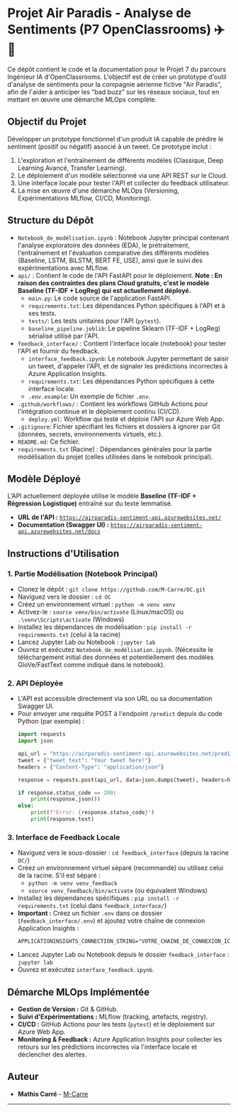 # Projet Air Paradis - Analyse de Sentiments (P7 OpenClassrooms) ✈️💬

Ce dépôt contient le code et la documentation pour le Projet 7 du parcours Ingénieur IA d'OpenClassrooms. L'objectif est de créer un prototype d'outil d'analyse de sentiments pour la compagnie aérienne fictive "Air Paradis", afin de l'aider à anticiper les "bad buzz" sur les réseaux sociaux, tout en mettant en œuvre une démarche MLOps complète.

## Objectif du Projet

Développer un prototype fonctionnel d'un produit IA capable de prédire le sentiment (positif ou négatif) associé à un tweet. Ce prototype inclut :
1.  L'exploration et l'entraînement de différents modèles (Classique, Deep Learning Avancé, Transfer Learning).
2.  Le déploiement d'un modèle sélectionné via une API REST sur le Cloud.
3.  Une interface locale pour tester l'API et collecter du feedback utilisateur.
4.  La mise en œuvre d'une démarche MLOps (Versioning, Expérimentations MLflow, CI/CD, Monitoring).

## Structure du Dépôt

*   `Notebook_de_modélisation.ipynb` : Notebook Jupyter principal contenant l'analyse exploratoire des données (EDA), le prétraitement, l'entraînement et l'évaluation comparative des différents modèles (Baseline, LSTM, BiLSTM, BERT FE, USE), ainsi que le suivi des expérimentations avec MLflow.
*   `api/` : Contient le code de l'API FastAPI pour le déploiement. **Note : En raison des contraintes des plans Cloud gratuits, c'est le modèle Baseline (TF-IDF + LogReg) qui est actuellement déployé.**
    *   `main.py`: Le code source de l'application FastAPI.
    *   `requirements.txt`: Les dépendances Python spécifiques à l'API et à ses tests.
    *   `tests/`: Les tests unitaires pour l'API (`pytest`).
    *   `baseline_pipeline.joblib`: Le pipeline Sklearn (TF-IDF + LogReg) sérialisé utilisé par l'API.
*   `feedback_interface/` : Contient l'interface locale (notebook) pour tester l'API et fournir du feedback.
    *   `interface_feedback.ipynb`: Le notebook Jupyter permettant de saisir un tweet, d'appeler l'API, et de signaler les prédictions incorrectes à Azure Application Insights.
    *   `requirements.txt`: Les dépendances Python spécifiques à cette interface locale.
    *   `.env.example`: Un exemple de fichier `.env`.
*   `.github/workflows/` : Contient les workflows GitHub Actions pour l'intégration continue et le déploiement continu (CI/CD).
    *   `deploy.yml`: Workflow qui teste et déploie l'API sur Azure Web App.
*   `.gitignore`: Fichier spécifiant les fichiers et dossiers à ignorer par Git (données, secrets, environnements virtuels, etc.).
*   `README.md`: Ce fichier.
*   `requirements.txt` (Racine) : Dépendances générales pour la partie modélisation du projet (celles utilisées dans le notebook principal).

## Modèle Déployé

L'API actuellement déployée utilise le modèle **Baseline (TF-IDF + Régression Logistique)** entraîné sur du texte lemmatisé.
*   **URL de l'API :** [`https://airparadis-sentiment-api.azurewebsites.net/`](https://airparadis-sentiment-api.azurewebsites.net/)
*   **Documentation (Swagger UI) :** [`https://airparadis-sentiment-api.azurewebsites.net/docs`](https://airparadis-sentiment-api.azurewebsites.net/docs)

## Instructions d'Utilisation

### 1. Partie Modélisation (Notebook Principal)

*   Clonez le dépôt : `git clone https://github.com/M-Carre/OC.git`
*   Naviguez vers le dossier : `cd OC`
*   Créez un environnement virtuel : `python -m venv venv`
*   Activez-le : `source venv/bin/activate` (Linux/macOS) ou `.\venv\Scripts\activate` (Windows)
*   Installez les dépendances de modélisation : `pip install -r requirements.txt` (celui à la racine)
*   Lancez Jupyter Lab ou Notebook : `jupyter lab`
*   Ouvrez et exécutez `Notebook_de_modélisation.ipynb`. (Nécessite le téléchargement initial des données et potentiellement des modèles GloVe/FastText comme indiqué dans le notebook).

### 2. API Déployée

*   L'API est accessible directement via son URL ou sa documentation Swagger UI.
*   Pour envoyer une requête POST à l'endpoint `/predict` depuis du code Python (par exemple) :
    ```python
    import requests
    import json

    api_url = "https://airparadis-sentiment-api.azurewebsites.net/predict"
    tweet = {"tweet_text": "Your tweet here!"}
    headers = {"Content-Type": "application/json"}

    response = requests.post(api_url, data=json.dumps(tweet), headers=headers)

    if response.status_code == 200:
        print(response.json())
    else:
        print(f"Error: {response.status_code}")
        print(response.text)
    ```

### 3. Interface de Feedback Locale

*   Naviguez vers le sous-dossier : `cd feedback_interface` (depuis la racine `OC/`)
*   Créez un environnement virtuel séparé (recommandé) ou utilisez celui de la racine. S'il est séparé :
    *   `python -m venv venv_feedback`
    *   `source venv_feedback/bin/activate` (ou équivalent Windows)
*   Installez les dépendances spécifiques : `pip install -r requirements.txt` (celui dans `feedback_interface/`)
*   **Important :** Créez un fichier `.env` dans ce dossier (`feedback_interface/.env`) et ajoutez votre chaîne de connexion Application Insights :
    ```plaintext
    APPLICATIONINSIGHTS_CONNECTION_STRING="VOTRE_CHAINE_DE_CONNEXION_ICI"
    ```
*   Lancez Jupyter Lab ou Notebook depuis le dossier `feedback_interface` : `jupyter lab`
*   Ouvrez et exécutez `interface_feedback.ipynb`.

## Démarche MLOps Implémentée

*   **Gestion de Version :** Git & GitHub.
*   **Suivi d'Expérimentations :** MLflow (tracking, artefacts, registry).
*   **CI/CD :** GitHub Actions pour les tests (`pytest`) et le déploiement sur Azure Web App.
*   **Monitoring & Feedback :** Azure Application Insights pour collecter les retours sur les prédictions incorrectes via l'interface locale et déclencher des alertes.

## Auteur

*   **Mathis Carré** - [M-Carre](https://github.com/M-Carre)

---
